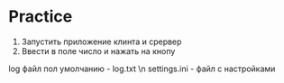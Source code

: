 # Practice
1) Запустить приложение клинта и срервер
2) Ввести в поле число и нажать на кнопу

log файл пол умолчанию - log.txt \n
settings.ini - файл с настройками
